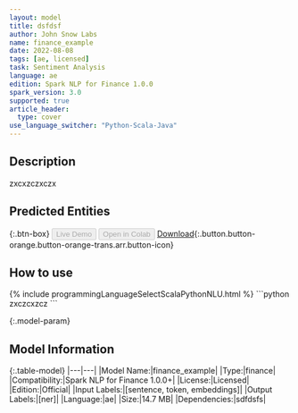 ```yaml
---
layout: model
title: dsfdsf
author: John Snow Labs
name: finance_example
date: 2022-08-08
tags: [ae, licensed]
task: Sentiment Analysis
language: ae
edition: Spark NLP for Finance 1.0.0
spark_version: 3.0
supported: true
article_header:
  type: cover
use_language_switcher: "Python-Scala-Java"
---
```


## Description

zxcxzczxczx

## Predicted Entities



{:.btn-box}
<button class="button button-orange" disabled>Live Demo</button>
<button class="button button-orange" disabled>Open in Colab</button>
[Download](https://s3.amazonaws.com/models-hub-auxdata/finance/models/finance_example_ae_1.0.0_3.0_1659961650996.zip){:.button.button-orange.button-orange-trans.arr.button-icon}

## How to use



<div class="tabs-box" markdown="1">
{% include programmingLanguageSelectScalaPythonNLU.html %}
```python
zxczcxzcz
```

</div>

{:.model-param}
## Model Information

{:.table-model}
|---|---|
|Model Name:|finance_example|
|Type:|finance|
|Compatibility:|Spark NLP for Finance 1.0.0+|
|License:|Licensed|
|Edition:|Official|
|Input Labels:|[sentence, token, embeddings]|
|Output Labels:|[ner]|
|Language:|ae|
|Size:|14.7 MB|
|Dependencies:|sdfdsfs|